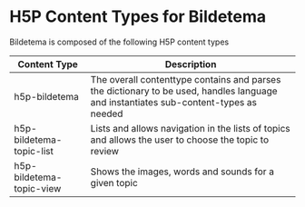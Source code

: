 # H5P Content Types for Bildetema


Bildetema is composed of the following H5P content types

|Content Type | Description |
|-------------|-------------|
| h5p-bildetema | The overall contenttype contains and parses the dictionary to be used, handles language and instantiates sub-content-types as needed |
| h5p-bildetema-topic-list | Lists and allows navigation in the lists of topics and allows the user to choose the topic to review |
| h5p-bildetema-topic-view | Shows the images, words and sounds for a given topic |
